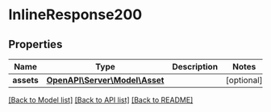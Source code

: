 # InlineResponse200

## Properties
Name | Type | Description | Notes
------------ | ------------- | ------------- | -------------
**assets** | [**OpenAPI\Server\Model\Asset**](Asset.md) |  | [optional] 

[[Back to Model list]](../README.md#documentation-for-models) [[Back to API list]](../README.md#documentation-for-api-endpoints) [[Back to README]](../README.md)


